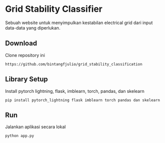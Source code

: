# Grid Stability Classifier

Sebuah website untuk menyimpulkan kestabilan electrical grid dari input data-data yang diperlukan.

## Download
Clone repository ini
```
https://github.com/bintangfjulio/grid_stability_classification
```
## Library Setup
Install pytorch lightning, flask, imblearn, torch, pandas, dan skelearn
```
pip install pytorch_lightning flask imblearn torch pandas dan skelearn
```

## Run
Jalankan aplikasi secara lokal
```
python app.py
```

